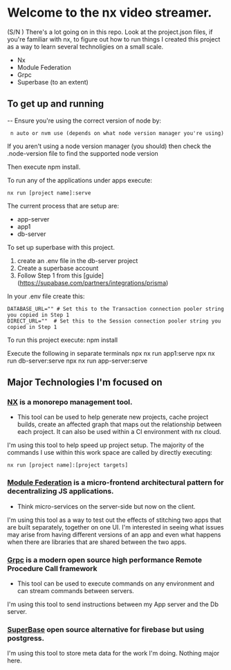 # Welcome to the nx video streamer.
(S/N ) There's a lot going on in this repo. Look at the project.json files, if you're familiar with nx, to figure out how to run things
I created this project as a way to learn several technoligies on a small scale.

- Nx
- Module Federation
- Grpc
- Superbase (to an extent)


## To get up and running
-- Ensure you're using the correct version of node by:
```
 n auto or nvm use (depends on what node version manager you're using)
```

If you aren't using a node version manager (you should) then check the .node-version file to find the supported node version

Then execute npm install. 


To run any of the applications under apps execute:

```
nx run [project name]:serve
```

The current process that are setup are:
- app-server
- app1
- db-server


To set up superbase with this project.
1. create an .env file in the db-server project
2. Create a superbase account
3. Follow Step 1 from this [guide] (https://supabase.com/partners/integrations/prisma)

In your .env file create this:
```
DATABASE_URL="" # Set this to the Transaction connection pooler string you copied in Step 1
DIRECT_URL=""  # Set this to the Session connection pooler string you copied in Step 1
```

To run this project execute:
npm install

Execute the following in separate terminals
npx nx run app1:serve
npx nx run db-server:serve
npx nx run app-server:serve 


## Major Technologies I'm focused on 


### [NX](https://nx.dev/) is a monorepo management tool.
- This tool can be used to help generate new projects, cache project builds, create an affected graph that maps out the relationship between each project. It can also be used within a CI environment with nx cloud. 

I'm using this tool to help speed up project setup. 
The majority of the commands I use within this work space are called by directly executing:

```
nx run [project name]:[project targets]
```

### [Module Federation](https://module-federation.io/) is a micro-frontend architectural pattern for decentralizing JS applications.
- Think micro-services on the server-side but now on the client. 

I'm using this tool as a way to test out the effects of stitching two apps that are built separately, together on one UI.
I'm interested in seeing what issues may arise from having different versions of an app and even what happens when there are libraries that are shared between the two apps.



### [Grpc](https://grpc.io/) is a modern open source high performance Remote Procedure Call framework
- This tool can be used to execute commands on any environment and can stream commands between servers. 

I'm using this tool to send instructions between my App server and the Db server. 


### [SuperBase](https://supabase.com/) open source alternative for firebase but using postgress. 

I'm using this tool to store meta data for the work I'm doing. Nothing major here. 
